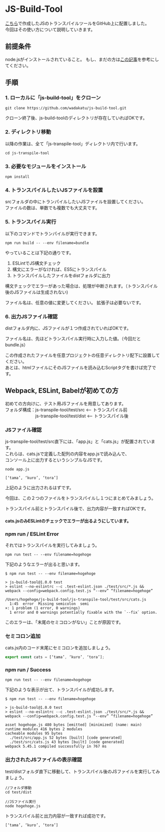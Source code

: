 [1]:https://qiita.com/wadakatu/items/d988a3c59a2a17a0c1f3

# JS-Build-Tool
[こちら][1]で作成したJSのトランスパイルツールをGitHub上に配置しました。<br>
今回はその使い方について説明していきます。

## 前提条件
node.jsがインストールされていること。
もし、まだの方は[この記事][1]を参考にしてください。

## 手順

### 1. ローカルに「js-build-tool」をクローン

```terminal
git clone https://github.com/wadakatu/js-build-tool.git
```

クローン終了後、js-build-toolのディレクトリが存在していればOKです。

### 2. ディレクトリ移動

以降の作業は、全て「js-transpile-tool」ディレクトリ内で行います。

```terminal
cd js-transpile-tool
```

### 3. 必要なモジュールをインストール

```terminal
npm install
```

### 4. トランスパイルしたいJSファイルを設置

srcフォルダの中にトランパイルしたいJSファイルを設置してください。<br>
ファイルの数は、単数でも複数でも大丈夫です。

### 5. トランスパイル実行

以下のコマンドでトランパイルが実行できます。

```terminal
npm run build -- --env filename=bundle
```

やっていることは下記の通りです。
1. ESLintでJS構文チェック
2. 構文にエラーがなければ、ES5にトランスパイル
3. トランスパイルしたファイルをdistフォルダに出力

構文チェックでエラーがあった場合は、処理が中断されます。（トランスパイル後のJSファイルは生成されない)

ファイル名は、任意の値に変更してください。
拡張子は必要ないです。

### 6. 出力JSファイル確認

distフォルダ内に、JSファイルが１つ作成されていればOKです。

ファイル名は、先ほどトランスパイル実行時に入力した値。（今回だとbundle.js）

この作成されたファイルを任意プロジェクトの任意ディレクトリ配下に設置してください。<br>
あとは、htmlファイルにそのJSファイルを読み込むScriptタグを書けば完了です。

## Webpack, ESLint, Babelが初めての方

 初めての方向けに、テスト用JSファイルを用意してあります。<br>
 フォルダ構成：js-transpile-tool/test/src <-- トランスパイル前<br>
 　　　　　　　js-transpile-tool/test/dist <-- トランスパイル後
        
### JSファイル確認

js-transpile-tool/test/src直下には、「app.js」と「cats.js」が配置されています。<br>
これらは、cats.jsで定義した配列の内容をapp.jsで読み込んで、<br>
コンソール上に出力するというシンプルなJSです。

```terminal
node app.js
```

```terminal
[‘tama’, ‘kuro’, ‘tora’]
```

上記のように出力されるはずです。

今回は、この２つのファイルをトランスパイルし１つにまとめてみましょう。

トランスパイル前とトランスパイル後で、出力内容が一致すればOKです。

#### cats.jsのみESLintのチェックでエラーが出るようにしています。

### npm run / ESLint Error

それではトランスパイルを実行してみましょう。

```terminal
npm run test -- --env filename=hogehoge
```

下記のようなエラーが出ると思います。

```terminal
$ npm run test -- --env filename=hogehoge

> js-build-tool@1.0.0 test
> eslint --no-eslintrc --c .test-eslint.json ./test/src/*.js && webpack --config=webpack.config.test.js “--env” “filename=hogehoge”

/Users/hogehoge/js-build-tool/js-transpile-tool/test/src/cats.js
  1:45  error  Missing semicolon  semi
×: 1 problem (1 error, 0 warnings)
  1 error and 0 warnings potentially fixable with the `--fix` option.
```

このエラーは、「末尾のセミコロンがない」ことが原因です。

### セミコロン追加

cats.js内のコード末尾にセミコロンを追加しましょう。
```javascript:cats.js
export const cats = [‘tama’, ‘kuro’, ‘tora’];
```

### npm run / Success

```terminal
npm run test -- --env filename=hogehoge
```

下記のような表示が出て、トランスパイルが成功します。

```terminal
$ npm run test -- --env filename=hogehoge

> js-build-tool@1.0.0 test
> eslint --no-eslintrc --c .test-eslint.json ./test/src/*.js && webpack --config=webpack.config.test.js “--env” “filename=hogehoge”

asset hogehoge.js 480 bytes [emitted] [minimized] (name: main)
runtime modules 416 bytes 2 modules
cacheable modules 95 bytes
  ./test/src/app.js 52 bytes [built] [code generated]
  ./test/src/cats.js 43 bytes [built] [code generated]
webpack 5.45.1 compiled successfully in 767 ms
```

### 出力されたJSファイルの表示確認

test/distフォルダ直下に移動して、トランスパイル後のJSファイルを実行してみましょう。

```terminal
//フォルダ移動
cd test/dist

//JSファイル実行
node hogehoge.js
```

トランスパイル前と出力内容が一致すれば成功です。

```terminal
[‘tama’, ‘kuro’, ‘tora’]
```
